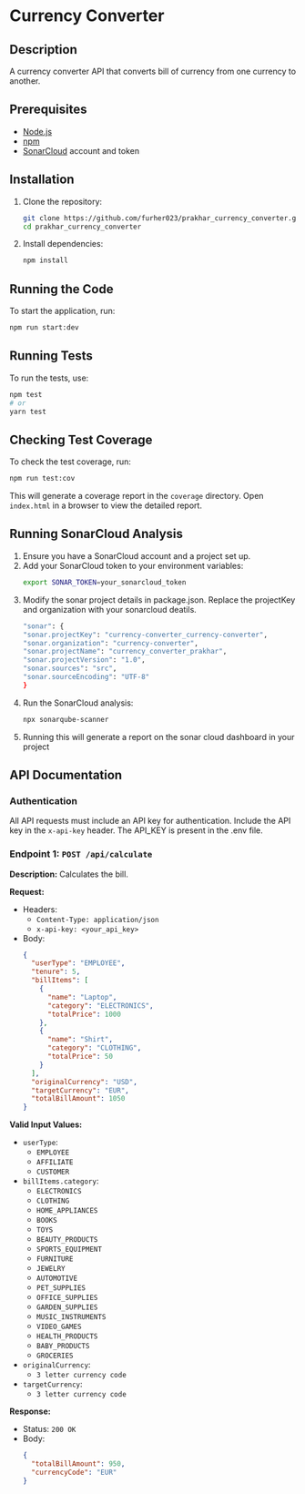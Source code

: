 # Currency Converter

## Description
A currency converter API that converts bill of currency from one currency to another.

## Prerequisites
- [Node.js](https://nodejs.org/)
- [npm](https://www.npmjs.com/)
- [SonarCloud](https://sonarcloud.io/) account and token

## Installation
1. Clone the repository:
    ```sh
    git clone https://github.com/furher023/prakhar_currency_converter.git
    cd prakhar_currency_converter
    ```

2. Install dependencies:
    ```sh
    npm install
    ```

## Running the Code
To start the application, run:
```sh
npm run start:dev
```

## Running Tests
To run the tests, use:
```sh
npm test
# or
yarn test
```

## Checking Test Coverage
To check the test coverage, run:
```sh
npm run test:cov
```

This will generate a coverage report in the `coverage` directory. Open `index.html` in a browser to view the detailed report.

## Running SonarCloud Analysis
1. Ensure you have a SonarCloud account and a project set up.
2. Add your SonarCloud token to your environment variables:
    ```sh
    export SONAR_TOKEN=your_sonarcloud_token
    ```
4. Modify the sonar project details in package.json. Replace the projectKey and organization with your sonarcloud deatils.
    ```sh
    "sonar": {
    "sonar.projectKey": "currency-converter_currency-converter",
    "sonar.organization": "currency-converter",
    "sonar.projectName": "currency_converter_prakhar",
    "sonar.projectVersion": "1.0",
    "sonar.sources": "src",
    "sonar.sourceEncoding": "UTF-8"
    }
    ```
3. Run the SonarCloud analysis:
    ```sh
    npx sonarqube-scanner 
    ```
4. Running this will generate a report on the sonar cloud dashboard in your project

## API Documentation

### Authentication
All API requests must include an API key for authentication. Include the API key in the `x-api-key` header. The API_KEY is present in the .env file.

### Endpoint 1: `POST /api/calculate`
**Description:** Calculates the bill.

**Request:**
- Headers: 
  - `Content-Type: application/json`
  - `x-api-key: <your_api_key>`
- Body:
  ```json
  {
    "userType": "EMPLOYEE",
    "tenure": 5,
    "billItems": [
      {
        "name": "Laptop",
        "category": "ELECTRONICS",
        "totalPrice": 1000
      },
      {
        "name": "Shirt",
        "category": "CLOTHING",
        "totalPrice": 50
      }
    ],
    "originalCurrency": "USD",
    "targetCurrency": "EUR",
    "totalBillAmount": 1050
  }
  ```
**Valid Input Values:**
- `userType`: 
  - `EMPLOYEE`
  - `AFFILIATE`
  - `CUSTOMER`
- `billItems.category`: 
  - `ELECTRONICS`
  - `CLOTHING`
  - `HOME_APPLIANCES`
  - `BOOKS`
  - `TOYS`
  - `BEAUTY_PRODUCTS`
  - `SPORTS_EQUIPMENT`
  - `FURNITURE`
  - `JEWELRY`
  - `AUTOMOTIVE`
  - `PET_SUPPLIES`
  - `OFFICE_SUPPLIES`
  - `GARDEN_SUPPLIES`
  - `MUSIC_INSTRUMENTS`
  - `VIDEO_GAMES`
  - `HEALTH_PRODUCTS`
  - `BABY_PRODUCTS`
  - `GROCERIES`
- `originalCurrency`: 
  - `3 letter currency code`
- `targetCurrency`: 
  - `3 letter currency code`

**Response:**
- Status: `200 OK`
- Body:
  ```json
  {
    "totalBillAmount": 950,
    "currencyCode": "EUR"
  }
  ```